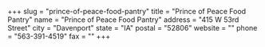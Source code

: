 +++
slug = "prince-of-peace-food-pantry"
title = "Prince of Peace Food Pantry"
name = "Prince of Peace Food Pantry"
address = "415 W 53rd Street"
city = "Davenport"
state = "IA"
postal = "52806"
website = ""
phone = "563-391-4519"
fax = ""
+++
